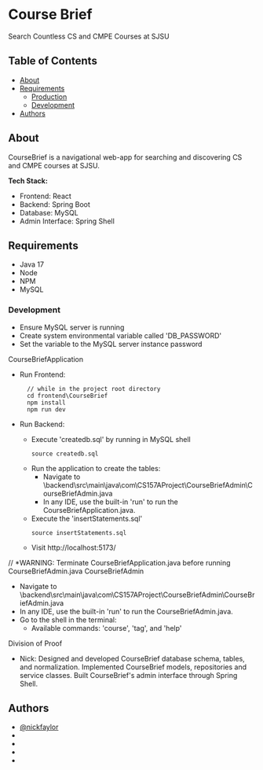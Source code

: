 # Course Brief
Search Countless CS and CMPE Courses at SJSU
## Table of Contents
- [About](#about)
- [Requirements](#requirements)
  - [Production](#production)
  - [Development](#development)
- [Authors](#authors)

## About
CourseBrief is a navigational web-app for searching and discovering CS and CMPE courses at SJSU. 

**Tech Stack:**  
- Frontend: React
- Backend: Spring Boot
- Database: MySQL
- Admin Interface: Spring Shell
## Requirements
- Java 17 
- Node 
- NPM
- MySQL

### Development
- Ensure MySQL server is running
- Create system environmental variable called 'DB_PASSWORD'
- Set the variable to the MySQL server instance password

CourseBriefApplication
- Run Frontend:
  ```
    // while in the project root directory
    cd frontend\CourseBrief
    npm install
    npm run dev
  ```

- Run Backend:
  - Execute 'createdb.sql' by running in MySQL shell
    ```
    source createdb.sql
    ```
  - Run the application to create the tables:
    - Navigate to \backend\src\main\java\com\CS157AProject\CourseBriefAdmin\CourseBriefAdmin.java
    - In any IDE, use the built-in 'run' to run the CourseBriefApplication.java.
  - Execute the 'insertStatements.sql'
    ```
    source insertStatements.sql
    ```
  - Visit http://localhost:5173/

// *WARNING: Terminate CourseBriefApplication.java before running CourseBriefAdmin.java
CourseBriefAdmin
  - Navigate to \backend\src\main\java\com\CS157AProject\CourseBriefAdmin\CourseBriefAdmin.java
  - In any IDE, use the built-in 'run' to run the CourseBriefAdmin.java.
  - Go to the shell in the terminal:
    - Available commands: 'course', 'tag', and 'help' 


Division of Proof
- Nick: Designed and developed CourseBrief database schema, tables, and normalization. Implemented CourseBrief models, repositories and service classes. Built CourseBrief's admin interface through Spring Shell.

## Authors
- [@nickfaylor](https://github.com/nickfaylor)
- 
- 
- 
- 
